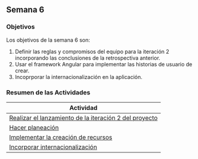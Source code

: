 ## Semana 6

### Objetivos

Los objetivos de la semana 6 son:

1. Definir las reglas y compromisos del equipo para la iteración 2 incorporando las conclusiones de la retrospectiva anterior. 
2. Usar el framework Angular para implementar las historias de usuario de crear.
3. Incoprporar la internacionalización en la aplicación. 

### Resumen de las Actividades

| Actividad                                                                |
| ------------------------------------------------------------------------ |
| [Realizar el lanzamiento de la iteración 2 del proyecto](s6_lanzamiento) |
| [Hacer planeación ](s6_syp)                                |
| [Implementar la creación de recursos ](s6_crear)                         |
| [Incorporar internacionalización](s6_i18n)                               |

